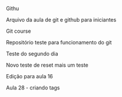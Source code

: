 Githu

Arquivo da aula de git e github para iniciantes

Git course

Repositório teste para funcionamento do git

Teste do segundo dia

Novo teste de reset
mais um teste

Edição para aula 16

Aula 28 - criando tags
